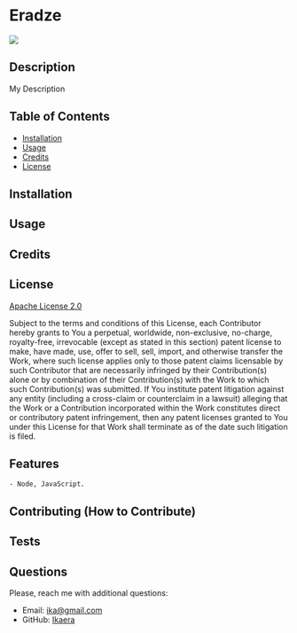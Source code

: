 # Eradze
  <a href = 'https://opensource.org/licenses/Apache-2.0'> <img src = "https://img.shields.io/badge/license-Apache License 2.0-blue.svg">
  </a>

  ## Description

  My Description

  ## Table of Contents

  - [Installation](#installation)
  - [Usage](#usage)
  - [Credits](#credits)
  - [License](#license)

  ## Installation

  

  ## Usage

  

  ## Credits

  

  ## License

  <a href = 'https://opensource.org/licenses/Apache-2.0'> Apache License 2.0 </a>

  <p> Subject to the terms and conditions of this License, each Contributor hereby grants to You a perpetual, worldwide, non-exclusive, no-charge, royalty-free, irrevocable (except as stated in this section) patent license to make, have made, use, offer to sell, sell, import, and otherwise transfer the Work, where such license applies only to those patent claims licensable by such Contributor that are necessarily infringed by their Contribution(s) alone or by combination of their Contribution(s) with the Work to which such Contribution(s) was submitted. If You institute patent litigation against any entity (including a cross-claim or counterclaim in a lawsuit) alleging that the Work or a Contribution incorporated within the Work constitutes direct or contributory patent infringement, then any patent licenses granted to You under this License for that Work shall terminate as of the date such litigation is filed. </p>

  ## Features

    - Node, JavaScript.

  ## Contributing (How to Contribute)

  

  ## Tests 
  

  ## Questions  

  Please, reach me with additional questions:
  - Email: ika@gmail.com
  - GitHub: <a href = 'https://github.com/Ikaera'> Ikaera
  </a>
